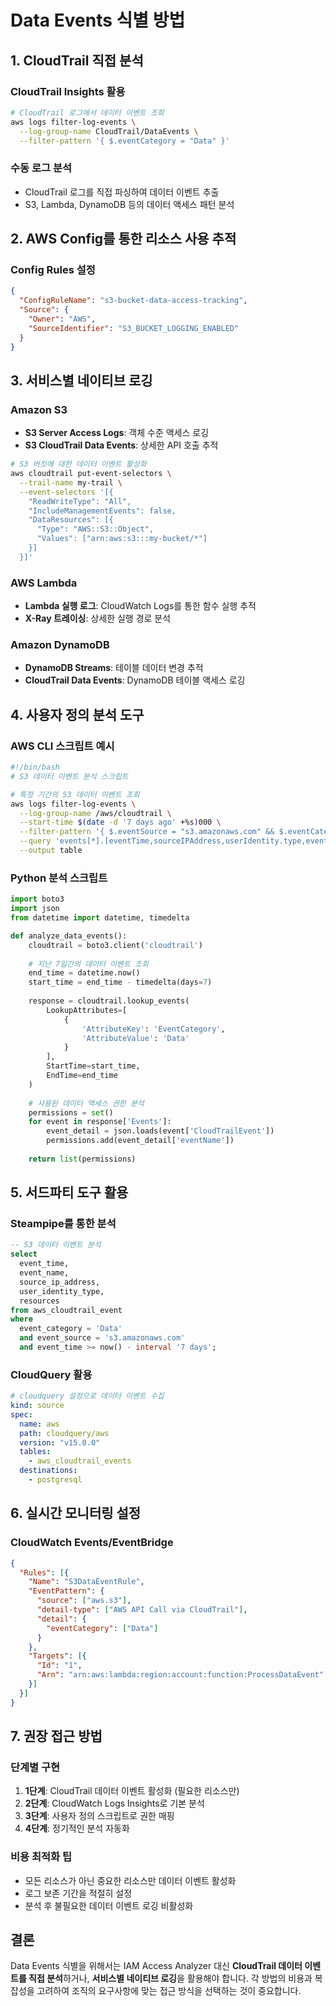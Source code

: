 # Data Events 식별 방법

## 1. CloudTrail 직접 분석

### CloudTrail Insights 활용
```bash
# CloudTrail 로그에서 데이터 이벤트 조회
aws logs filter-log-events \
  --log-group-name CloudTrail/DataEvents \
  --filter-pattern '{ $.eventCategory = "Data" }'
```

### 수동 로그 분석
- CloudTrail 로그를 직접 파싱하여 데이터 이벤트 추출
- S3, Lambda, DynamoDB 등의 데이터 액세스 패턴 분석

## 2. AWS Config를 통한 리소스 사용 추적

### Config Rules 설정
```json
{
  "ConfigRuleName": "s3-bucket-data-access-tracking",
  "Source": {
    "Owner": "AWS",
    "SourceIdentifier": "S3_BUCKET_LOGGING_ENABLED"
  }
}
```

## 3. 서비스별 네이티브 로깅

### Amazon S3
- **S3 Server Access Logs**: 객체 수준 액세스 로깅
- **S3 CloudTrail Data Events**: 상세한 API 호출 추적

```bash
# S3 버킷에 대한 데이터 이벤트 활성화
aws cloudtrail put-event-selectors \
  --trail-name my-trail \
  --event-selectors '[{
    "ReadWriteType": "All",
    "IncludeManagementEvents": false,
    "DataResources": [{
      "Type": "AWS::S3::Object",
      "Values": ["arn:aws:s3:::my-bucket/*"]
    }]
  }]'
```

### AWS Lambda
- **Lambda 실행 로그**: CloudWatch Logs를 통한 함수 실행 추적
- **X-Ray 트레이싱**: 상세한 실행 경로 분석

### Amazon DynamoDB
- **DynamoDB Streams**: 테이블 데이터 변경 추적
- **CloudTrail Data Events**: DynamoDB 테이블 액세스 로깅

## 4. 사용자 정의 분석 도구

### AWS CLI 스크립트 예시
```bash
#!/bin/bash
# S3 데이터 이벤트 분석 스크립트

# 특정 기간의 S3 데이터 이벤트 조회
aws logs filter-log-events \
  --log-group-name /aws/cloudtrail \
  --start-time $(date -d '7 days ago' +%s)000 \
  --filter-pattern '{ $.eventSource = "s3.amazonaws.com" && $.eventCategory = "Data" }' \
  --query 'events[*].[eventTime,sourceIPAddress,userIdentity.type,eventName,resources[0].resourceName]' \
  --output table
```

### Python 분석 스크립트
```python
import boto3
import json
from datetime import datetime, timedelta

def analyze_data_events():
    cloudtrail = boto3.client('cloudtrail')
    
    # 지난 7일간의 데이터 이벤트 조회
    end_time = datetime.now()
    start_time = end_time - timedelta(days=7)
    
    response = cloudtrail.lookup_events(
        LookupAttributes=[
            {
                'AttributeKey': 'EventCategory',
                'AttributeValue': 'Data'
            }
        ],
        StartTime=start_time,
        EndTime=end_time
    )
    
    # 사용된 데이터 액세스 권한 분석
    permissions = set()
    for event in response['Events']:
        event_detail = json.loads(event['CloudTrailEvent'])
        permissions.add(event_detail['eventName'])
    
    return list(permissions)
```

## 5. 서드파티 도구 활용

### Steampipe를 통한 분석
```sql
-- S3 데이터 이벤트 분석
select 
  event_time,
  event_name,
  source_ip_address,
  user_identity_type,
  resources
from aws_cloudtrail_event
where 
  event_category = 'Data'
  and event_source = 's3.amazonaws.com'
  and event_time >= now() - interval '7 days';
```

### CloudQuery 활용
```yaml
# cloudquery 설정으로 데이터 이벤트 수집
kind: source
spec:
  name: aws
  path: cloudquery/aws
  version: "v15.0.0"
  tables: 
    - aws_cloudtrail_events
  destinations:
    - postgresql
```

## 6. 실시간 모니터링 설정

### CloudWatch Events/EventBridge
```json
{
  "Rules": [{
    "Name": "S3DataEventRule",
    "EventPattern": {
      "source": ["aws.s3"],
      "detail-type": ["AWS API Call via CloudTrail"],
      "detail": {
        "eventCategory": ["Data"]
      }
    },
    "Targets": [{
      "Id": "1",
      "Arn": "arn:aws:lambda:region:account:function:ProcessDataEvent"
    }]
  }]
}
```

## 7. 권장 접근 방법

### 단계별 구현
1. **1단계**: CloudTrail 데이터 이벤트 활성화 (필요한 리소스만)
2. **2단계**: CloudWatch Logs Insights로 기본 분석
3. **3단계**: 사용자 정의 스크립트로 권한 매핑
4. **4단계**: 정기적인 분석 자동화

### 비용 최적화 팁
- 모든 리소스가 아닌 중요한 리소스만 데이터 이벤트 활성화
- 로그 보존 기간을 적절히 설정
- 분석 후 불필요한 데이터 이벤트 로깅 비활성화

## 결론

Data Events 식별을 위해서는 IAM Access Analyzer 대신 **CloudTrail 데이터 이벤트를 직접 분석**하거나, **서비스별 네이티브 로깅**을 활용해야 합니다. 각 방법의 비용과 복잡성을 고려하여 조직의 요구사항에 맞는 접근 방식을 선택하는 것이 중요합니다.
